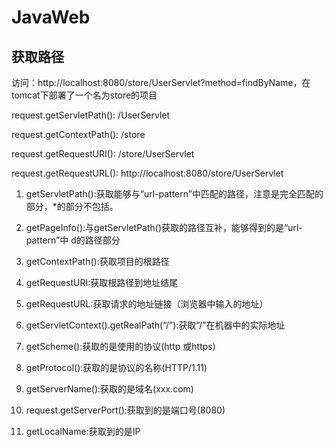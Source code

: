 # JavaWeb
## 获取路径
访问：http://localhost:8080/store/UserServlet?method=findByName，在tomcat下部署了一个名为store的项目

request.getServletPath(): /UserServlet

request.getContextPath(): /store

request.getRequestURI(): /store/UserServlet

request.getRequestURL(): http://localhost:8080/store/UserServlet 

1. getServletPath():获取能够与“url-pattern”中匹配的路径，注意是完全匹配的部分，*的部分不包括。

2. getPageInfo():与getServletPath()获取的路径互补，能够得到的是“url-pattern”中 d的路径部分

3. getContextPath():获取项目的根路径

4. getRequestURI:获取根路径到地址结尾

5. getRequestURL:获取请求的地址链接（浏览器中输入的地址）

6. getServletContext().getRealPath(“/”):获取“/”在机器中的实际地址

7. getScheme():获取的是使用的协议(http 或https)

8. getProtocol():获取的是协议的名称(HTTP/1.11)

9. getServerName():获取的是域名(xxx.com)

10. request.getServerPort():获取到的是端口号(8080)

11. getLocalName:获取到的是IP
